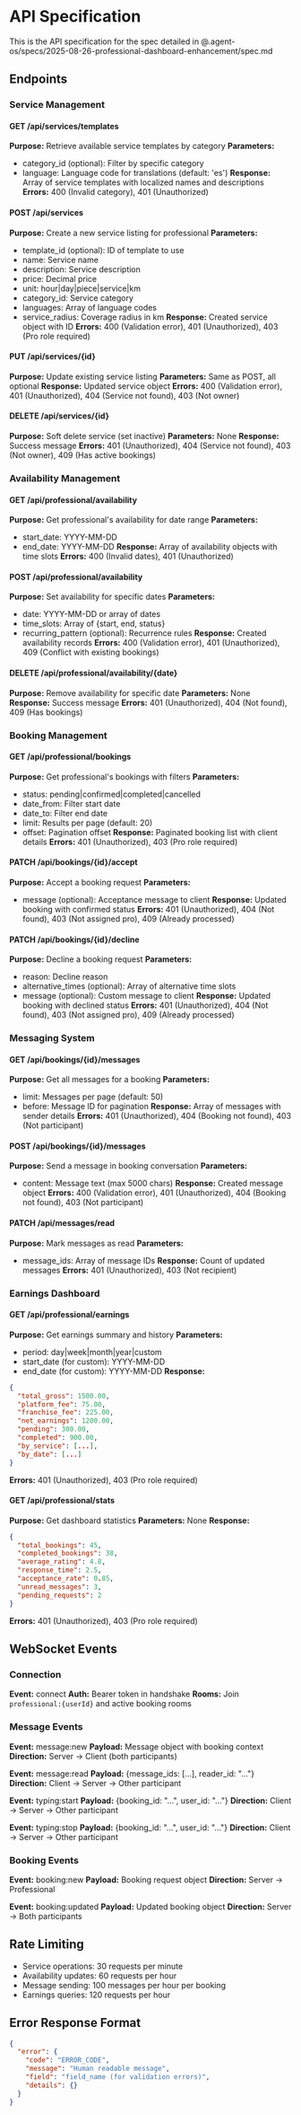 # API Specification

This is the API specification for the spec detailed in @.agent-os/specs/2025-08-26-professional-dashboard-enhancement/spec.md

## Endpoints

### Service Management

#### GET /api/services/templates
**Purpose:** Retrieve available service templates by category
**Parameters:** 
- category_id (optional): Filter by specific category
- language: Language code for translations (default: 'es')
**Response:** Array of service templates with localized names and descriptions
**Errors:** 400 (Invalid category), 401 (Unauthorized)

#### POST /api/services
**Purpose:** Create a new service listing for professional
**Parameters:**
- template_id (optional): ID of template to use
- name: Service name
- description: Service description  
- price: Decimal price
- unit: hour|day|piece|service|km
- category_id: Service category
- languages: Array of language codes
- service_radius: Coverage radius in km
**Response:** Created service object with ID
**Errors:** 400 (Validation error), 401 (Unauthorized), 403 (Pro role required)

#### PUT /api/services/{id}
**Purpose:** Update existing service listing
**Parameters:** Same as POST, all optional
**Response:** Updated service object
**Errors:** 400 (Validation error), 401 (Unauthorized), 404 (Service not found), 403 (Not owner)

#### DELETE /api/services/{id}
**Purpose:** Soft delete service (set inactive)
**Parameters:** None
**Response:** Success message
**Errors:** 401 (Unauthorized), 404 (Service not found), 403 (Not owner), 409 (Has active bookings)

### Availability Management

#### GET /api/professional/availability
**Purpose:** Get professional's availability for date range
**Parameters:**
- start_date: YYYY-MM-DD
- end_date: YYYY-MM-DD
**Response:** Array of availability objects with time slots
**Errors:** 400 (Invalid dates), 401 (Unauthorized)

#### POST /api/professional/availability
**Purpose:** Set availability for specific dates
**Parameters:**
- date: YYYY-MM-DD or array of dates
- time_slots: Array of {start, end, status}
- recurring_pattern (optional): Recurrence rules
**Response:** Created availability records
**Errors:** 400 (Validation error), 401 (Unauthorized), 409 (Conflict with existing bookings)

#### DELETE /api/professional/availability/{date}
**Purpose:** Remove availability for specific date
**Parameters:** None
**Response:** Success message
**Errors:** 401 (Unauthorized), 404 (Not found), 409 (Has bookings)

### Booking Management

#### GET /api/professional/bookings
**Purpose:** Get professional's bookings with filters
**Parameters:**
- status: pending|confirmed|completed|cancelled
- date_from: Filter start date
- date_to: Filter end date
- limit: Results per page (default: 20)
- offset: Pagination offset
**Response:** Paginated booking list with client details
**Errors:** 401 (Unauthorized), 403 (Pro role required)

#### PATCH /api/bookings/{id}/accept
**Purpose:** Accept a booking request
**Parameters:**
- message (optional): Acceptance message to client
**Response:** Updated booking with confirmed status
**Errors:** 401 (Unauthorized), 404 (Not found), 403 (Not assigned pro), 409 (Already processed)

#### PATCH /api/bookings/{id}/decline
**Purpose:** Decline a booking request
**Parameters:**
- reason: Decline reason
- alternative_times (optional): Array of alternative time slots
- message (optional): Custom message to client
**Response:** Updated booking with declined status
**Errors:** 401 (Unauthorized), 404 (Not found), 403 (Not assigned pro), 409 (Already processed)

### Messaging System

#### GET /api/bookings/{id}/messages
**Purpose:** Get all messages for a booking
**Parameters:**
- limit: Messages per page (default: 50)
- before: Message ID for pagination
**Response:** Array of messages with sender details
**Errors:** 401 (Unauthorized), 404 (Booking not found), 403 (Not participant)

#### POST /api/bookings/{id}/messages
**Purpose:** Send a message in booking conversation
**Parameters:**
- content: Message text (max 5000 chars)
**Response:** Created message object
**Errors:** 400 (Validation error), 401 (Unauthorized), 404 (Booking not found), 403 (Not participant)

#### PATCH /api/messages/read
**Purpose:** Mark messages as read
**Parameters:**
- message_ids: Array of message IDs
**Response:** Count of updated messages
**Errors:** 401 (Unauthorized), 403 (Not recipient)

### Earnings Dashboard

#### GET /api/professional/earnings
**Purpose:** Get earnings summary and history
**Parameters:**
- period: day|week|month|year|custom
- start_date (for custom): YYYY-MM-DD
- end_date (for custom): YYYY-MM-DD
**Response:** 
```json
{
  "total_gross": 1500.00,
  "platform_fee": 75.00,
  "franchise_fee": 225.00,
  "net_earnings": 1200.00,
  "pending": 300.00,
  "completed": 900.00,
  "by_service": [...],
  "by_date": [...]
}
```
**Errors:** 401 (Unauthorized), 403 (Pro role required)

#### GET /api/professional/stats
**Purpose:** Get dashboard statistics
**Parameters:** None
**Response:** 
```json
{
  "total_bookings": 45,
  "completed_bookings": 38,
  "average_rating": 4.8,
  "response_time": 2.5,
  "acceptance_rate": 0.85,
  "unread_messages": 3,
  "pending_requests": 2
}
```
**Errors:** 401 (Unauthorized), 403 (Pro role required)

## WebSocket Events

### Connection
**Event:** connect
**Auth:** Bearer token in handshake
**Rooms:** Join `professional:{userId}` and active booking rooms

### Message Events
**Event:** message:new
**Payload:** Message object with booking context
**Direction:** Server → Client (both participants)

**Event:** message:read
**Payload:** {message_ids: [...], reader_id: "..."}
**Direction:** Client → Server → Other participant

**Event:** typing:start
**Payload:** {booking_id: "...", user_id: "..."}
**Direction:** Client → Server → Other participant

**Event:** typing:stop
**Payload:** {booking_id: "...", user_id: "..."}
**Direction:** Client → Server → Other participant

### Booking Events
**Event:** booking:new
**Payload:** Booking request object
**Direction:** Server → Professional

**Event:** booking:updated
**Payload:** Updated booking object
**Direction:** Server → Both participants

## Rate Limiting

- Service operations: 30 requests per minute
- Availability updates: 60 requests per hour
- Message sending: 100 messages per hour per booking
- Earnings queries: 120 requests per hour

## Error Response Format

```json
{
  "error": {
    "code": "ERROR_CODE",
    "message": "Human readable message",
    "field": "field_name (for validation errors)",
    "details": {}
  }
}
```